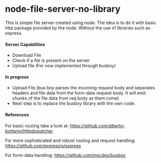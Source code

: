 # node-file-server-no-library

This is simple file server created using node. The idea is to do it with basic http package provided by the node. Without the use of libraries such as express.

#### Server Capabilities
* Download File
* Check if a file is present on the server
* Upload file (For now implemented through busboy)

#### In progress
* Upload File (bus boy parses the incoming request body and separates headers and file data from the form-data request body. It will emit chunks of the file data from req body as them come)
* Next step is to replace the busboy library with the own code.


#### References

For basic routing take a look at: https://github.com/alberto-bottarini/httpdispatcher

For more sophisticated and robust routing and request handling: https://github.com/expressjs/express

For form-data handling: https://github.com/mscdex/busboy